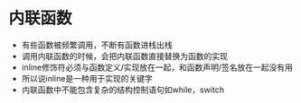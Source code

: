 # 内联函数
- 有些函数被频繁调用，不断有函数进栈出栈
- 调用内联函数的时候，会把内联函数直接替换为函数的实现
- inline修饰符必须与函数定义/实现放在一起，和函数声明/签名放在一起没有用
- 所以说inline是一种用于实现的关键字
- 内联函数中不能包含复杂的结构控制语句如while，switch